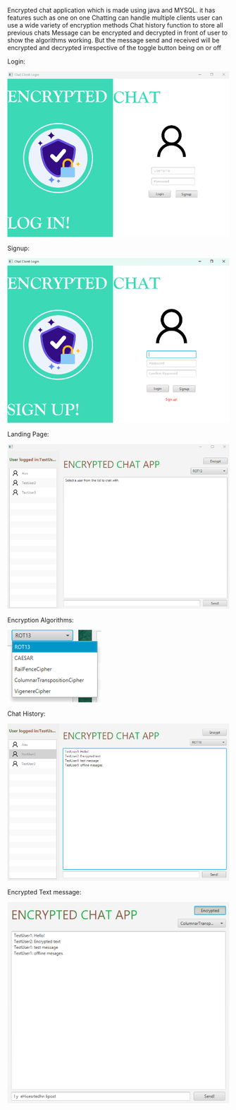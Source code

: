 Encrypted chat application which is made using java and MYSQL. it has features such as
one on one Chatting
can handle multiple clients
user can use a wide variety of encryption methods
Chat history function to store all previous chats
Message can be encrypted and decrypted in front of user to show the algorithms working. But the message send and received will be encrypted and decrypted irrespective of the toggle button being on or off

Login:

![image](https://github.com/Chanchal896/Encrypted-Chat-Application/blob/403dab722c2b034a4a0fd86c33be04c5df0d5829/Screenshot%202025-05-15%20150633.png)

Signup:

![image](https://github.com/Chanchal896/Encrypted-Chat-Application/blob/403dab722c2b034a4a0fd86c33be04c5df0d5829/Screenshot%202025-05-15%20150651.png)

Landing Page:

![image](https://github.com/Chanchal896/Encrypted-Chat-Application/blob/403dab722c2b034a4a0fd86c33be04c5df0d5829/Screenshot%202025-05-15%20150805.png)

Encryption Algorithms:

![image](https://github.com/Chanchal896/Encrypted-Chat-Application/blob/403dab722c2b034a4a0fd86c33be04c5df0d5829/Screenshot%202025-05-15%20150821.png)

Chat History:

![image](https://github.com/Chanchal896/Encrypted-Chat-Application/blob/403dab722c2b034a4a0fd86c33be04c5df0d5829/Screenshot%202025-05-15%20150851.png)

Encrypted Text message:

![image](https://github.com/Chanchal896/Encrypted-Chat-Application/blob/403dab722c2b034a4a0fd86c33be04c5df0d5829/Screenshot%202025-05-15%20150953.png)



